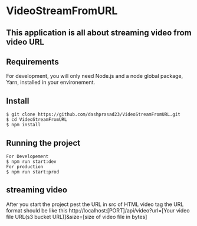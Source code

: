 # VideoStreamFromURL
This application is all about streaming video from video URL 
---
## Requirements

For development, you will only need Node.js and a node global package, Yarn, installed in your environement.

## Install

    $ git clone https://github.com/dashprasad23/VideoStreamFromURL.git
    $ cd VideoStreamFromURL
    $ npm install
## Running the project
    For Developement
    $ npm run start:dev
    For production
    $ npm run start:prod

## streaming video
   After you start the project 
   pest the URL in src of HTML video tag
   the URL format should be like this
   http://localhost:[PORT]/api/video?url=[Your video file URL(s3 bucket URL)]&size=[size of video file in bytes]

